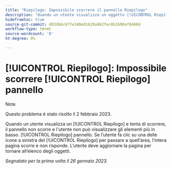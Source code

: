 ```yaml
---
title: "Riepilogo: Impossibile scorrere il pannello Riepilogo"
description: "Quando un utente visualizza un oggetto [!UICONTROL Riepilogo] e tenta di scorrere, il pannello non scorre e l'utente non può visualizzare gli elementi più in basso. [!UICONTROL Riepilogo] pannello. Se l’utente fa clic su una delle icone a sinistra del [!UICONTROL Riepilogo] per passare a quell’area, l’intera pagina scorre e non risponde. L’utente deve aggiornare la pagina per tornare all’elenco."
hidefromtoc: true
source-git-commit: d03db6c677e340e01629a962fec8b2690af8460d
workflow-type: tm+mt
source-wordcount: '0'
ht-degree: 0%

---
```



# [!UICONTROL Riepilogo]: Impossibile scorrere [!UICONTROL Riepilogo] pannello

>[!NOTE]
>
>Questo problema è stato risolto il 2 febbraio 2023.

Quando un utente visualizza un [!UICONTROL Riepilogo] e tenta di scorrere, il pannello non scorre e l&#39;utente non può visualizzare gli elementi più in basso. [!UICONTROL Riepilogo] pannello. Se l’utente fa clic su una delle icone a sinistra del [!UICONTROL Riepilogo] per passare a quell’area, l’intera pagina scorre e non risponde. L’utente deve aggiornare la pagina per tornare all’elenco degli oggetti.

_Segnalato per la prima volta il 26 gennaio 2023._

